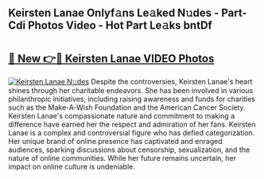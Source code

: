 ## Keirsten Lanae Onlyf𝚊ns Le𝚊ked N𝚞des - Part-Cdi Photos Video - Hot Part Le𝚊ks bntDf

# <h2><a href="http://ac4508.deff.icu/?id=Keirsten+Lanae">🔗 New 👉🔴 Keirsten Lanae VIDEO Photos</a></h2>

[![Keirsten Lanae N𝚞des](https://i.imgur.com/rIISA9y.gif)](http://ac4508.deff.icu/?id=Keirsten+Lanae)
Despite the controversies, Keirsten Lanae's heart shines through her charitable endeavors. She has been involved in various philanthropic initiatives, including raising awareness and funds for charities such as the Make-A-Wish Foundation and the American Cancer Society. Keirsten Lanae's compassionate nature and commitment to making a difference have earned her the respect and admiration of her fans. Keirsten Lanae is a complex and controversial figure who has defied categorization. Her unique brand of online presence has captivated and enraged audiences, sparking discussions about censorship, sexualization, and the nature of online communities. While her future remains uncertain, her impact on online culture is undeniable.
